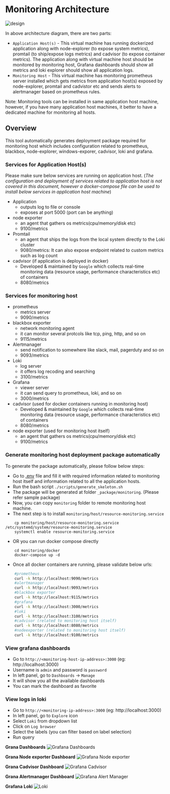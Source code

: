 # Monitoring Architecture

![design](attachments/design.png)

In above architecture diagram, there are two parts:

- `Application Host(s)` - This virtual machine has running dockerized application along with node-explorer (to expose system metrics), promtail (to ship/expose logs metrics) and cadvisor (to expose container metrics). The application along with virtual machine host should be monitored by monitoring host, Grafana dashboards should show all metrics and loki explorer should show all application logs.
- `Monitoring Host` - This virtual machine has monitoring prometheus server installed which gets metrics from application host(s) exposed by node-explorer, promtail and cadvistor etc and sends alerts to alertmanager based on prometheus rules.

Note: Monitoring tools can be installed in same application host machine, however, if you have many application host machines, it better to have a dedicated machine for monitoring all hosts.

## Overview

This tool automatically generates deployment package required for monitoring host which includes configuration related to prometheus, blackbox, node-explorer, windows-exporer, cadvisor, loki and grafana.

### Services for Application Host(s)

Please make sure below services are running on application host. (_The configuration and deployment of services related to application host is not covered in this document, however a docker-compose file can be used to install below services in application host machine_)

- Application
  - outputs log to file or console
  - exposes at port 5000 (port can be anything)
- node exporter
  - an agent that gathers os metrics(cpu/memory/disk etc)
  - 9100/metrics
- Promtail
  - an agent that ships the logs from the local system directly to the Loki cluster
  - 9080/metrics: It can also expose endpoint related to custom metrics such as log count
- cadvisor (if application is deployed in docker)
  - Developed & maintained by `Google` which collects real-time monitoring data (resource usage, performance characteristics etc) of containers
  - 8080/metrics

### Services for monitoring host

- prometheus
  - metrics server
  - 9090/metrics
- blackbox exporter
  - network monitoring agent
  - it can monitor several protcols like tcp, ping, http, and so on
  - 9115/metrics
- Alertmanager
  - send notification to somewhere like slack, mail, pagerduty and so on
  - 9093/metrics
- Loki
  - log server
  - it offers log recoding and searching
  - 3100/metrics
- Grafana
  - viewer server
  - it can send query to prometheus, loki, and so on
  - 3000/metrics
- cadvisor (used for docker containers running in monitoring host)
  - Developed & maintained by `Google` which collects real-time monitoring data (resource usage, performance characteristics etc) of containers
  - 8080/metrics
- node exporter (used for monitoring host itself)
  - an agent that gathers os metrics(cpu/memory/disk etc)
  - 9100/metrics

### Generate monitoring host deployment package automatically

To generate the package automatically, please follow below steps:

- Go to [.env](templates/.env) file and fill it with required information related to monitoring host itself and information related to all the application hosts.
- Run the bash script `./scripts/generate_skeleton.sh`
- The package will be generated at folder `_package/monitoring`. (Please refer sample package)
- Now, you can copy `monitoring` folder to remote monitoring host machine.
- The next step is to install `monitoring/host/resource-monitoring.service`

```
	cp monitoring/host/resource-monitoring.service /etc/systemd/system/resource-monitoring.service
	systemctl enable resource-monitoring.service
```

- OR you can run docker compose directly

```
	cd monitoring/docker
	docker-compose up -d
```

- Once all docker containers are running, please validate below urls:

```bash
	#prometheus
	curl -k http://localhost:9090/metrics
	#alertmanager
	curl -k http://localhost:9093/metrics
	#blackbox exporter
	curl -k http://localhost:9115/metrics
	#grafana
	curl -k http://localhost:3000/metrics
	#loki
	curl -k http://localhost:3100/metrics
	#cadvisor (related to monitoring host itself)
	curl -k http://localhost:8080/metrics
	#nodeexporter (related to monitoring host itself)
	curl -k http://localhost:9100/metrics
```

### View grafana dashboards

- Go to `http://<monitoring-host-ip-address>:3000` (eg: http://localhost:3000)
- Username is `admin` and password is `password`
- In left panel, go to `Dashboards` -> `Manage`
- It will show you all the available dashboards
- You can mark the dashboard as favorite

### View logs in loki

- Go to `http://<monitoring-ip-address>:3000` (eg: http://localhost:3000)
- In left panel, go to `Explore` icon
- Select `Loki` from dropdown list
- Click on `Log browser`
- Select the labels (you can filter based on label selection)
- Run query

**Grana Dashboards**
![Grafana Dashboards](attachments/grafana-dashboards.png)

**Grana Node exporter Dashboard**
![Grafana Node exporter](attachments/grafana-node-exporter.png)

**Grana Cadvisor Dashboard**
![Grafana Cadvisor](attachments/grafana-cadvisor.png)

**Grana Alertmanager Dashboard**
![Grafana Alert Manager](attachments/grafana-alertmanager.png)

**Grafana Loki**
![Loki](attachments/loki.png)
